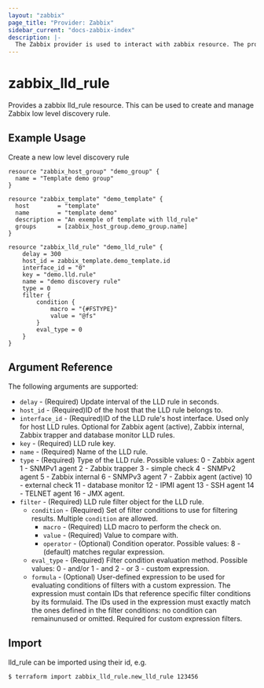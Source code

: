 ```yaml
---
layout: "zabbix"
page_title: "Provider: Zabbix"
sidebar_current: "docs-zabbix-index"
description: |-
  The Zabbix provider is used to interact with zabbix resource. The provider needs to be configured with the proper credentials before it can be used.
---
```


# zabbix_lld_rule

Provides a zabbix lld_rule resource. This can be used to create and manage Zabbix low level discovery rule.

## Example Usage

Create a new low level discovery rule

```hcl
resource "zabbix_host_group" "demo_group" {
  name = "Template demo group"
}

resource "zabbix_template" "demo_template" {
  host        = "template"
  name        = "template demo"
  description = "An exemple of template with lld_rule"
  groups      = [zabbix_host_group.demo_group.name]
}

resource "zabbix_lld_rule" "demo_lld_rule" {
    delay = 300
    host_id = zabbix_template.demo_template.id
    interface_id = "0"
    key = "demo.lld.rule"
    name = "demo discovery rule"
    type = 0
    filter {
        condition {
            macro = "{#FSTYPE}"
            value = "@fs"
        }
        eval_type = 0
    }
}
```

## Argument Reference

The following arguments are supported:

* `delay` - (Required) Update interval of the LLD rule in seconds.
* `host_id` - (Required)ID of the host that the LLD rule belongs to.
* `interface_id` - (Required)ID of the LLD rule's host interface. Used only for host LLD rules. Optional for Zabbix agent (active), Zabbix internal, Zabbix trapper and database monitor LLD rules.
* `key` - (Required) LLD rule key.
* `name` - (Required) Name of the LLD rule.
* `type` - (Required) Type of the LLD rule.
Possible values:
0 - Zabbix agent
1 - SNMPv1 agent
2 - Zabbix trapper
3 - simple check
4 - SNMPv2 agent
5 - Zabbix internal
6 - SNMPv3 agent
7 - Zabbix agent (active)
10 - external check
11 - database monitor
12 - IPMI agent
13 - SSH agent
14 - TELNET agent
16 - JMX agent.
* `filter` - (Required) LLD rule filter object for the LLD rule.
    * `condition` - (Required) Set of filter conditions to use for filtering results. Multiple `condition` are allowed.
        * `macro` - (Required) LLD macro to perform the check on.
        * `value` - (Required) Value to compare with.
        * `operator` - (Optional) Condition operator.
Possible values:
8 - (default) matches regular expression.
    * `eval_type` - (Required) Filter condition evaluation method.
Possible values:
0 - and/or
1 - and
2 - or
3 - custom expression.
    * `formula` - (Optional) User-defined expression to be used for evaluating conditions of filters with a custom expression. The expression must contain IDs that reference specific filter conditions by its formulaid. The IDs used in the expression must exactly match the ones defined in the filter conditions: no condition can remainunused or omitted.
Required for custom expression filters.




## Import

lld_rule can be imported using their id, e.g.

```
$ terraform import zabbix_lld_rule.new_lld_rule 123456
```
